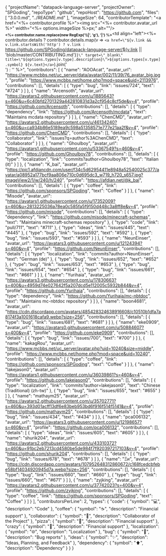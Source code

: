 {
  "projectName": "datapack-language-server",
  "projectOwner": "SPGoding",
  "repoType": "github",
  "repoHost": "https://github.com",
  "files": [
    "3.0.0.md",
    "../README.md"
  ],
  "imageSize": 64,
  "contributorTemplate": "<a href=\"<%= contributor.profile %>\"><img src=\"<%= contributor.avatar_url %>\" width=\"<%= options.imageSize %>px;\" alt=\"\"/><br /><sub><b><%= contributor.name.replace(new RegExp('\\\\|', 'g'), '&#124;') %></b></sub></a></td><td align=\"left\"><%= contributor.details ? contributor.details.map(v => `<a href=\"${v.link && v.link.startsWith('http') ? v.link : `https://github.com/SPGoding/datapack-language-server/${v.link || 'blob/master/CONTRIBUTING.md'}`}\" target=\"_blank\" title=\"${options.types[v.type].description}\">${options.types[v.type].symbol} ${v.text}</a>`).join('<br>') : '' %>",
  "contributors": [
    {
      "name": "AOOAcat",
      "avatar_url": "https://www.mcbbs.net/uc_server/data/avatar/002/11/39/76_avatar_big.jpg",
      "profile": "https://www.mcbbs.net/home.php?mod=space&uid=2113976",
      "contributions": [],
      "details": [
        { "type": "bug", "link": "issues/724", "text": "#724" }
      ]
    },
    {
      "name": "Arcensoth",
      "avatar_url": "https://avatars2.githubusercontent.com/u/1885643?s=460&u=6c40bfd2701329a442810831d3a2cf954c8cf5de&v=4",
      "profile": "https://github.com/Arcensoth",
      "contributions": [],
      "details": [
        { "type": "dependency", "link": "https://github.com/Arcensoth/mcdata", "text": "Maintains mcdata repository" }
      ]
    },
    {
      "name": "ChenCMD",
      "avatar_url": "https://avatars2.githubusercontent.com/u/46134240?s=460&u=ca934b86e5189ea9c598a51358571e777e21aa2f&v=4",
      "profile": "https://github.com/ChenCMD",
      "contributions": [],
      "details": [
        { "type": "collaborator", "link": "issues?q=author%3AChenCMD", "text": "Collaborator" }
      ]
    },
    {
      "name": "Ghoulboy",
      "avatar_url": "https://avatars1.githubusercontent.com/u/53367549?s=460&v=4",
      "profile": "https://github.com/Ghoulboy78",
      "contributions": [],
      "details": [
        { "type": "localization", "link": "commits?author=Ghoulboy78", "text": "Italian (it)" }
      ]
    },
    {
      "name": "K_bai",
      "avatar_url": "https://pic1.afdiancdn.com/user/f34c5d62954411e8948a52540025c377/avatar/a08952a177bcf9aa806e710c0d695dc3_w719_h720_s657.jpg?imageView2/1/w/240/h/240",
      "profile": "https://afdian.net/@k_bai",
      "contributions": [],
      "details": [
        { "type": "coffee", "link": "https://github.com/sponsors/SPGoding", "text": "Coffee" }
      ]
    },
    {
      "name": "Misode",
      "avatar_url": "https://avatars1.githubusercontent.com/u/17352009?s=460&u=2813225036a78ea0c585fa5f9150d448c3a8ff8e&v=4",
      "profile": "https://github.com/misode",
      "contributions": [],
      "details": [
        { "type": "dependency", "link": "https://github.com/misode/minecraft-schemas", "text": "Maintains minecraft-schemas repository" },
        { "type": "code", "link": "pull/711", "text": "#711" },
        { "type": "ideas", "link": "issues/445", "text": "#445" },
        { "type": "bug", "link": "issues/592", "text": "#592" },
        { "type": "bug", "link": "issues/593", "text": "#593" }
      ]
    },
    {
      "name": "NeunEinser",
      "avatar_url": "https://avatars3.githubusercontent.com/u/12124394?s=460&v=4",
      "profile": "https://github.com/NeunEinser",
      "contributions": [],
      "details": [
        { "type": "localization", "link": "commits?author=NeunEinser", "text": "German (de)" },
        { "type": "bug", "link": "issues/652", "text": "#652" },
        { "type": "bug", "link": "issues/653", "text": "#653" },
        { "type": "bug", "link": "issues/654", "text": "#654" },
        { "type": "bug", "link": "issues/661", "text": "#661" }
      ]
    },
    {
      "name": "Yurihaia",
      "avatar_url": "https://avatars3.githubusercontent.com/u/17830663?s=400&u=4959d74e027642f5a207dcd5e112005c5932b844&v=4",
      "profile": "https://github.com/Yurihaia",
      "contributions": [],
      "details": [
        { "type": "dependency", "link": "https://github.com/Yurihaia/mc-nbtdoc", "text": "Maintains mc-nbtdoc repository" }
      ]
    },
    {
      "name": "boon4681",
      "avatar_url": "https://cdn.discordapp.com/avatars/485428324638916608/c10510b1dfa7a8174f3a1001618cafa9.webp?size=256",
      "contributions": [],
      "details": [
        { "type": "bug", "link": "issues/681", "text": "#681" }
      ]
    },
    {
      "name": "eke0909",
      "avatar_url": "https://avatars0.githubusercontent.com/u/50884607?s=400&v=4",
      "profile": "https://github.com/eke0909",
      "contributions": [],
      "details": [
        { "type": "bug", "link": "issues/700", "text": "#700" }
      ]
    },
    {
      "name": "kakagRou",
      "avatar_url": "https://www.mcbbs.net/uc_server/avatar.php?uid=10240&size=middle",
      "profile": "https://www.mcbbs.net/home.php?mod=space&uid=10240",
      "contributions": [],
      "details": [
        { "type": "coffee", "link": "https://github.com/sponsors/SPGoding", "text": "Coffee" }
      ]
    },
    {
      "name": "lakejason0",
      "avatar_url": "https://avatars1.githubusercontent.com/u/36039861?s=460&v=4",
      "profile": "https://github.com/lakejason0",
      "contributions": [],
      "details": [
        { "type": "localization", "link": "commits?author=lakejason0", "text": "Chinese (Traditional) (zh-tw)" },
        { "type": "bug", "link": "issues/655", "text": "#655" }
      ]
    },
    {
      "name": "mathaym25",
      "avatar_url": "https://avatars2.githubusercontent.com/u/35702771?s=460&u=393d01acff13df6e83beb953bd6f916f514f5141&v=4",
      "profile": "https://github.com/mathaym25",
      "contributions": [],
      "details": [
        { "type": "bug", "link": "issues/434", "text": "#434" }
      ]
    },
    {
      "name": "pca006132",
      "avatar_url": "https://avatars3.githubusercontent.com/u/12198657?s=460&v=4",
      "profile": "https://github.com/pca006132",
      "contributions": [],
      "details": [
        { "type": "ideas", "link": "issues/605", "text": "#605" }
      ]
    },
    {
      "name": "shurik204",
      "avatar_url": "https://avatars2.githubusercontent.com/u/43310372?s=460&u=91bc2eb7213cd4580be5de984f7f920397217103&v=4",
      "profile": "https://github.com/shurik204",
      "contributions": [],
      "details": [
        { "type": "bug", "link": "issues/678", "text": "#678" }
      ]
    },
    {
      "name": "Ξи",
      "avatar_url": "https://cdn.discordapp.com/avatars/107952648312860672/c168fcedcbfebe58bf14034920945d7a.webp?size=256",
      "contributions": [],
      "details": [
        { "type": "bug", "link": "issues/660", "text": "#660" },
        { "type": "bug", "link": "issues/660", "text": "#671" }
      ]
    },
    {
      "name": "zyjking",
      "avatar_url": "https://avatars2.githubusercontent.com/u/37742023?s=400&v=4",
      "profile": "https://github.com/zyjking",
      "contributions": [],
      "details": [
        { "type": "coffee", "link": "https://github.com/sponsors/SPGoding", "text": "Coffee" }
      ]
    }
  ],
  "contributorsPerLine": 2,
  "types": {
    "code": {
      "symbol": "💻",
      "description": "Code"
    },
    "coffee": {
      "symbol": "☕",
      "description": "Financial support"
    },
    "collaborator": {
      "symbol": "💎",
      "description": "Collaborator of the Project"
    },
    "pizza": {
      "symbol": "🍕",
      "description": "Financial support"
    },
    "crazy": {
      "symbol": "💛",
      "description": "Financial support"
    },
    "localization": {
      "symbol": "🌐",
      "description": "Localization"
    },
    "bug": {
      "symbol": "🐛",
      "description": "Bug reports"
    },
    "ideas": {
      "symbol": "✨",
      "description": "Ideas, Planning, and Feedback"
    },
    "dependency": {
      "symbol": "⬆️",
      "description": "Dependency"
    }
  }
}
